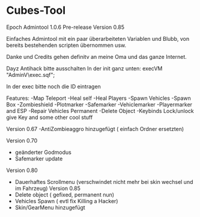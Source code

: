 # Cubes-Tool
Epoch Admintool 1.0.6 Pre-release Version 0.85

Einfaches Admintool mit ein paar überarbeiteten Variablen und Blubb, von bereits bestehenden scripten übernommen usw.


Danke und Credits gehen definitv an meine Oma und das ganze Internet.

Dayz Antihack bitte ausschalten
In der init ganz unten:
execVM "AdminV\exec.sqf";

In der exec bitte noch die ID eintragen

Features:
-Map Teleport
-Heal self
-Heal Players
-Spawn Vehicles
-Spawn Box
-Zombieshield
-Plotmarker
-Safemarker
-Vehiclemarker
-Playermarker and ESP
-Repair Vehicles Permanent
-Delete Object
-Keybinds Lock/unlock give Key
and some other cool stuff

Version 0.67
-AntiZombieaggro hinzugefügt ( einfach Ordner ersetzten)

Version 0.70
- geänderter Godmodus
- Safemarker update

Version 0.80
- Dauerhaftes Scrollmenu (verschwindet nicht mehr bei skin wechsel und im Fahrzeug)
Version 0.85
- Delete object ( gefixed, permanent nun)
- Vehicles Spawn ( evtl fix Killing a Hacker)
- Skin/GearMenu hinzugefügt
